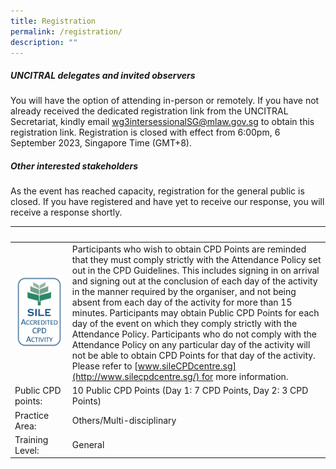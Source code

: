 ```yaml
---
title: Registration
permalink: /registration/
description: ""
---
```

##### **UNCITRAL delegates and invited observers**

You will have the option of attending in-person or remotely. If you have not already received the dedicated registration link from the UNCITRAL Secretariat, kindly email wg3intersessionalSG@mlaw.gov.sg to obtain this registration link. Registration is closed with effect from 6:00pm, 6 September 2023, Singapore Time (GMT+8).

##### **Other interested stakeholders**
As the event has reached capacity, registration for the general public is closed. If you have registered and have yet to receive our response, you will receive a response shortly.




| ⠀ | ⠀ |
| -------- | -------- |
| ![](/images/sile22.png)| Participants who wish to obtain CPD Points are reminded that they must comply strictly with the Attendance Policy set out in the CPD Guidelines. This includes signing in on arrival and signing out at the conclusion of each day of the activity in the manner required by the organiser, and not being absent from each day of the activity for more than 15 minutes. Participants may obtain Public CPD Points for each day of the event on which they comply strictly with the Attendance Policy. Participants who do not comply with the Attendance Policy on any particular day of the activity will not be able to obtain CPD Points for that day of the activity. Please refer to [www.sileCPDcentre.sg](http://www.silecpdcentre.sg/) for more information.|
| Public CPD points:⠀ |  10 Public CPD Points (Day 1: 7 CPD Points, Day 2: 3 CPD Points)
| Practice Area: ⠀ | Others/Multi-disciplinary⠀ |
| Training Level:⠀ |  General⠀⠀ |